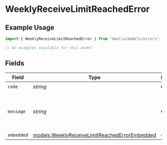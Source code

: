 # WeeklyReceiveLimitReachedError

## Example Usage

```typescript
import { WeeklyReceiveLimitReachedError } from "dwolla/models/errors";

// No examples available for this model
```

## Fields

| Field                                                                                                   | Type                                                                                                    | Required                                                                                                | Description                                                                                             | Example                                                                                                 |
| ------------------------------------------------------------------------------------------------------- | ------------------------------------------------------------------------------------------------------- | ------------------------------------------------------------------------------------------------------- | ------------------------------------------------------------------------------------------------------- | ------------------------------------------------------------------------------------------------------- |
| `code`                                                                                                  | *string*                                                                                                | :heavy_check_mark:                                                                                      | N/A                                                                                                     | ValidationError                                                                                         |
| `message`                                                                                               | *string*                                                                                                | :heavy_check_mark:                                                                                      | N/A                                                                                                     | Validation error(s) present. See embedded errors list for more details.                                 |
| `embedded`                                                                                              | [models.WeeklyReceiveLimitReachedErrorEmbedded](../../models/weeklyreceivelimitreachederrorembedded.md) | :heavy_minus_sign:                                                                                      | N/A                                                                                                     |                                                                                                         |